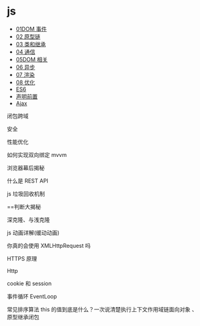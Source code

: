 # js

* [01DOM 事件](/js/01DOM事件)
* [02 原型链](/js/02原型链)
* [03 类和继承](/js/03类和继承)
* [04 通信](/js/04通信)
* [05DOM 相关](/js/05DOM相关)
* [06 异步](/js/06异步)
* [07 渲染](/js/07渲染)
* [08 优化](/js/08优化)
* [ES6](/js/常用ES6的API)
* [声明前置](/js/声明前置)
* [Ajax](/js/ajax.md)

闭包跨域

安全

性能优化

如何实现双向绑定 mvvm

浏览器幕后揭秘

什么是 REST API

js 垃圾回收机制

==判断大揭秘

深克隆、与浅克隆

js 动画详解(缓动动画)

你真的会使用 XMLHttpRequest 吗

HTTPS 原理

Http

cookie 和 session

事件循环 EventLoop

常见排序算法
this 的值到底是什么？一次说清楚执行上下文作用域链面向对象 、原型继承闭包
